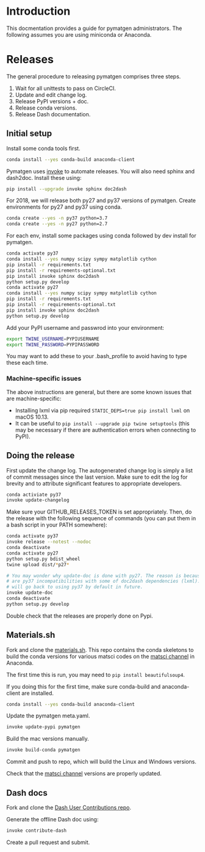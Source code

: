 # Introduction

This docmentation provides a guide for pymatgen administrators. The following 
assumes you are using miniconda or Anaconda.

# Releases

The general procedure to releasing pymatgen comprises three steps.

1. Wait for all unittests to pass on CircleCI.
2. Update and edit change log.
2. Release PyPI versions + doc.
3. Release conda versions.
4. Release Dash documentation.

## Initial setup

Install some conda tools first.

```bash
conda install --yes conda-build anaconda-client
```

Pymatgen uses [invoke](http://www.pyinvoke.org/) to automate releases. You will 
also need sphinx and dash2doc. Install these using:

```bash
pip install --upgrade invoke sphinx doc2dash
```

For 2018, we will release both py27 and py37 versions of pymatgen. Create 
environments for py27 and py37 using conda.

```bash
conda create --yes -n py37 python=3.7
conda create --yes -n py27 python=2.7
```

For each env, install some packages using conda followed by dev install for 
pymatgen.

```bash
conda activate py37
conda install --yes numpy scipy sympy matplotlib cython
pip install -r requirements.txt
pip install -r requirements-optional.txt
pip install invoke sphinx doc2dash
python setup.py develop
conda activate py27
conda install --yes numpy scipy sympy matplotlib cython
pip install -r requirements.txt
pip install -r requirements-optional.txt
pip install invoke sphinx doc2dash
python setup.py develop
```

Add your PyPI username and passwrod into your environment:

```bash
export TWINE_USERNAME=PYPIUSERNAME
export TWINE_PASSWORD=PYPIPASSWORD
```

You may want to add these to your .bash_profile to avoid having to type these each time.

### Machine-specific issues

The above instructions are general, but there are some known issues that are machine-specific:

* Installing lxml via pip required `STATIC_DEPS=true pip install lxml` on macOS 10.13.
* It can be useful to `pip install --upgrade pip twine setuptools` (this may be necessary if there are authentication errors when connecting to PyPI).

## Doing the release

First update the change log. The autogenerated change log is simply a list of 
commit messages since the last version.  Make sure to edit the log for brevity
and to attribute significant features to appropriate developers.

```bash
conda activiate py37
invoke update-changelog
```

Make sure your GITHUB_RELEASES_TOKEN is set appropriately. Then, do the release
with the following sequence of commands (you can put them in a bash script in
your PATH somewhere):


```bash
conda activate py37
invoke release --notest --nodoc
conda deactivate
conda activate py27
python setup.py bdist_wheel
twine upload dist/*p27*

# You may wonder why update-doc is done with py27. The reason is because there
# are py37 incompatibilities with some of doc2dash dependencies (lxml). We
# will go back to using py37 by default in future.
invoke update-doc
conda deactivate
python setup.py develop
```

Double check that the releases are properly done on Pypi.

## Materials.sh

Fork and clone the [materials.sh](https://github.com/materialsvirtuallab/materials.sh).
This repo contains the conda skeletons to build the conda versions for various
matsci codes on the [matsci channel](https://anaconda.org/matsci) in Anaconda.

The first time this is run, you may need to `pip install beautifulsoup4`.

If you doing this for the first time, make sure conda-build and anaconda-client are installed.
```bash
conda install --yes conda-build anaconda-client
```

Update the pymatgen meta.yaml.

```bash
invoke update-pypi pymatgen
```

Build the mac versions manually.
```bash
invoke build-conda pymatgen
```

Commit and push to repo, which will build the Linux and Windows versions.

Check that the [matsci channel](https://anaconda.org/matsci) versions are
properly updated.

## Dash docs

Fork and clone the [Dash User Contributions repo](https://github.com/Kapeli/Dash-User-Contributions).

Generate the offline Dash doc using:
```bash
invoke contribute-dash
```

Create a pull request and submit.
